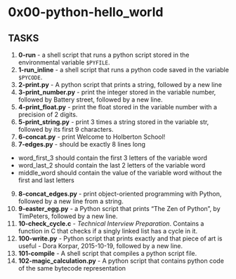 # 0x00-python-hello_world
## TASKS
1. **0-run** - a shell script that runs a python script stored in the environmental variable `$PYFILE`.
2. **1-run_inline** - a shell script that runs a python code saved in the variable `$PYCODE`.
3. **2-print.py** - A python script that prints a string, followed by a new line
4. **3-print_number.py** -  print the integer stored in the variable number, followed by Battery street, followed by a new line.
5. **4-print_float.py** - print the float stored in the variable number with a precision of 2 digits.
6. **5-print_string.py** - print 3 times a string stored in the variable str, followed by its first 9 characters.
7. **6-concat.py** - print Welcome to Holberton School!
8. **7-edges.py** -  should be exactly 8 lines long
- word_first_3 should contain the first 3 letters of the variable word
- word_last_2 should contain the last 2 letters of the variable word
- middle_word should contain the value of the variable word without the first and last letters
9. **8-concat_edges.py** - print object-oriented programming with Python, followed by a new line from a string.
10. **9-easter_egg.py** - a Python script that prints “The Zen of Python”, by TimPeters, followed by a new line.
11. **10-check_cycle.c** - *Technical Interview Preparation*. Contains a function in C that checks if a singly linked list has a cycle in it.
12. **100-write.py** - Python script that prints exactly and that piece of art is useful - Dora Korpar, 2015-10-19, followed by a new line.
13. **101-compile** - A shell script that compiles a python script file.
14. **102-magic_calculation.py** - A python script that contains python code of the same bytecode representation
